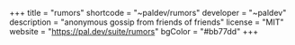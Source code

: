 +++
title = "rumors"
shortcode = "~paldev/rumors"
developer = "~paldev"
description = "anonymous gossip from friends of friends"
license = "MIT"
website = "https://pal.dev/suite/rumors"
bgColor = "#bb77dd"
+++
